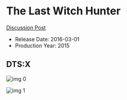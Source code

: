 # The Last Witch Hunter

[Discussion Post](https://www.avsforum.com/threads/bass-eq-for-filtered-movies.2995212/post-56753468)

* Release Date: 2016-03-01
* Production Year: 2015

## DTS:X

![img 0](https://fanart.tv/fanart/movies/274854/moviethumb/the-last-witch-hunter-563635773ad51.jpg)

![img 1](https://i.imgur.com/OFXKLAH.png)


